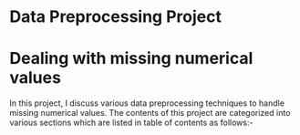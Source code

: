 # Data Preprocessing Project

# Dealing with missing numerical values

In this project, I discuss various data preprocessing techniques to handle missing numerical values. The contents of this project are categorized into various sections which are listed in table of contents as follows:-





